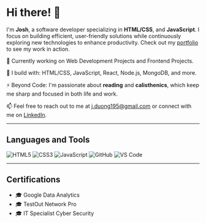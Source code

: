 # Hi there! 👋

I'm **Josh**, a software developer specializing in **HTML/CSS**, and **JavaScript**. I focus on building efficient, user-friendly solutions while continuously exploring new technologies to enhance productivity. Check out my [portfolio](https://jduong195.netlify.app/) to see my work in action.

🏢 Currently working on Web Development Projects and Frontend Projects.

🧰 I build with: HTML/CSS, JavaScript, React, Node.js, MongoDB, and more.

⚡ Beyond Code: I'm passionate about **reading** and **calisthenics**, which keep me sharp and focused in both life and work.

📫 Feel free to reach out to me at [j.duong195@gmail.com](mailto:j.duong195@gmail.com) or connect with me on [LinkedIn](https://www.linkedin.com/in/j-duong-199997321/).



---

## Languages and Tools

![HTML5](https://img.shields.io/badge/HTML5-E34F26?style=for-the-badge&logo=html5&logoColor=white)
![CSS3](https://img.shields.io/badge/CSS3-1572B6?style=for-the-badge&logo=css3&logoColor=white)
![JavaScript](https://img.shields.io/badge/JavaScript-F7DF1E?style=for-the-badge&logo=javascript&logoColor=black)
![GitHub](https://img.shields.io/badge/GitHub-181717?style=for-the-badge&logo=github&logoColor=white)
![VS Code](https://img.shields.io/badge/VS%20Code-007ACC?style=for-the-badge&logo=visual-studio-code&logoColor=white)

---


## Certifications

- 🎓 Google Data Analytics
- 🎓 TestOut Network Pro
- 🎓 IT Specialist Cyber Security
